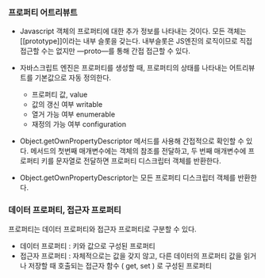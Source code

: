 ### 프로퍼티 어트리뷰트

- Javascript 객체의 프로퍼티에 대한 추가 정보를 나타내는 것이다. 모든 객체는 [[prototype]]이라는 내부 슬롯을 갖는다. 내부슬롯은 JS엔진의 로직이므로 직접 접근할 수는 없지만 —proto—를 통해 간접 접근할 수 있다.
- 자바스크립트 엔진은 프로퍼티를 생성할 때, 프로퍼티의 상태를 나타내는 어트리뷰트를 기본값으로 자동 정의한다.

  - 프로퍼티 값, value
  - 값의 갱신 여부 writable
  - 열거 가능 여부 enumerable
  - 재정의 가능 여부 configuration

- Object.getOwnPropertyDescriptor 메서드를 사용해 간접적으로 확인할 수 있다. 메서드의 첫번째 매개변수에는 객체의 참조를 전달하고, 두 번째 매개변수에 프로퍼티 키를 문자열로 전달하면 프로퍼티 디스크립터 객체를 반환한다.
- Object.getOwnPropertyDescriptor는 모든 프로퍼티 디스크립터 객체를 반환한다.

### 데이터 프로퍼티, 접근자 프로퍼티

프로퍼티는 데이터 프로퍼티와 접근자 프로퍼티로 구분할 수 있다.

- 데이터 프로퍼티 : 키와 값으로 구성된 프로퍼티
- 접근자 프로퍼티 : 자체적으로는 값을 갖지 않고, 다른 데이터의 프로퍼티 값을 읽거나 저장할 때 호출되는 접근자 함수 ( get, set ) 로 구성된 프로퍼티
